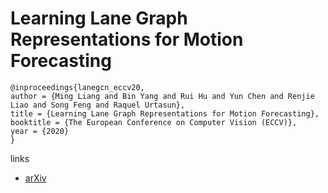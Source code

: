 # Learning Lane Graph Representations for Motion Forecasting

```
@inproceedings{lanegcn_eccv20,
author = {Ming Liang and Bin Yang and Rui Hu and Yun Chen and Renjie Liao and Song Feng and Raquel Urtasun},
title = {Learning Lane Graph Representations for Motion Forecasting},
booktitle = {The European Conference on Computer Vision (ECCV)},
year = {2020}
}
```

links
- [arXiv](https://arxiv.org/abs/2007.13732)
